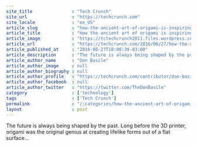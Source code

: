 ```yaml
---
site_title               : "Tech Crunch"
site_url                 : "https://techcrunch.com"
site_locale              : "en_US"
article_slug             : "how-the-ancient-art-of-origami-is-inspiring-cutting-edge-technology"
article_title            : "How the ancient art of origami is inspiring cutting-edge technology"
article_image            : "https://tctechcrunch2011.files.wordpress.com/2016/06/origamibulb.jpg?w=764&h=400&crop=1"
article_url              : "https://techcrunch.com/2016/06/27/how-the-ancient-art-of-origami-is-inspiring-cutting-edge-technology/"
article_published_at     : "2016-06-27T18:00:39-03:00"
article_description      : "The future is always being shaped by the past. Long before the 3D printer, origami was the original genius at creating lifelike forms out of a flat surface..."
article_author_name      : "Don Basile"
article_author_image     : null
article_author_biography : null
article_author_profile   : "https://techcrunch.com/contributor/don-basile/"
article_author_facebook  : null
article_author_twitter   : "https://twitter.com/TheDonBasile"
category                 : ['technology']
tags                     : ['Tech Crunch']
permalink                : "/:categories/how-the-ancient-art-of-origami-is-inspiring-cutting-edge-technology/"
layout                   : post
---
```


The future is always being shaped by the past. Long before the 3D printer, origami was the original genius at creating lifelike forms out of a flat surface...
